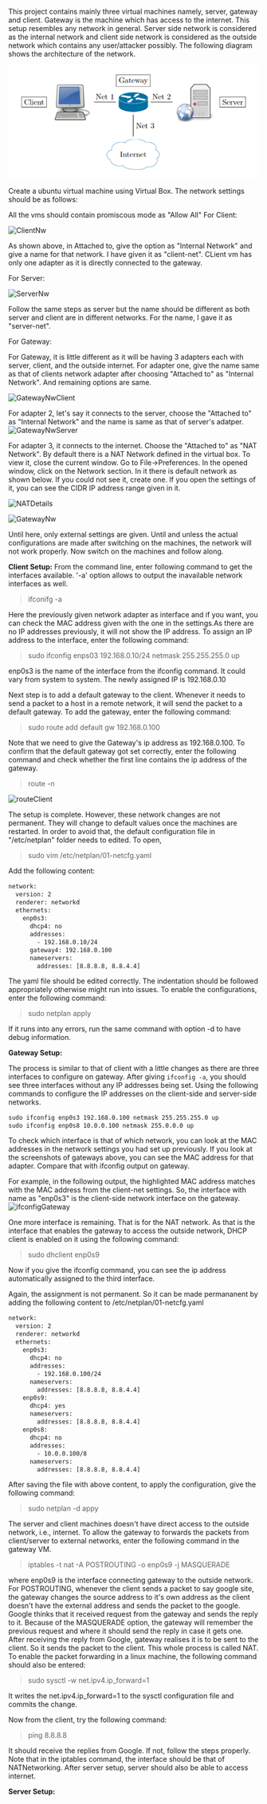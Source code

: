 This project contains mainly three virtual machines namely, server, gateway and client. Gateway is the machine which has access to the internet. 
This setup resembles any network in general. Server side network is considered as the internal network and client side network is considered as the outside network which 
contains any user/attacker possibly. The following diagram shows the architecture of the network.

![Architecture](images/ProjectArch.PNG)

Create a ubuntu virtual machine using Virtual Box. The network settings should be as follows:

All the vms should contain promiscous mode as "Allow All"
For Client:

![ClientNw](https://user-images.githubusercontent.com/102641432/174468606-e9e8bd96-6edf-488e-a167-a26a493c2f55.PNG)


As shown above, in Attached to, give the option as "Internal Network" and give a name for that network. I have given it as "client-net". CLient vm has only one adapter as it is directly connected to the gateway. 

For Server:

![ServerNw](https://user-images.githubusercontent.com/102641432/174468600-e0b529b9-d188-4b6c-bdd6-29917e6457d1.PNG)


Follow the same steps as server but the name should be different as both server and client are in different networks. For the name, I gave it as "server-net".

For Gateway:

For Gateway, it is little different as it will be having 3 adapters each with server, client, and the outside internet. For adapter one, give the name same as that of clients network adapter after choosing "Attached to" as "Internal Network". And remaining options are same.

![GatewayNwClient](https://user-images.githubusercontent.com/102641432/174468594-06792e58-c15a-493f-82fc-e04bc290d4d5.PNG)


For adapter 2, let's say it connects to the server, choose the "Attached to" as "Internal Network" and the name is same as that of server's adatper.
![GatewayNwServer](https://user-images.githubusercontent.com/102641432/174468587-2728e8cd-c4a3-4cf5-bfb0-415239c9c2d3.PNG)


For adapter 3, it connects to the internet. Choose the "Attached to" as "NAT Network". By default there is a NAT Network defined in the virtual box. To view it, close the current window. Go to File->Preferences. In the opened window, click on the Network section. In it there is default network as shown below. If you could not see it, create one. If you open the settings of it, you can see the CIDR IP address range given in it.

![NATDetails](https://user-images.githubusercontent.com/102641432/174468565-3f7f6b45-3d0d-4d72-9500-31a48b887afd.PNG)

![GatewayNw](https://user-images.githubusercontent.com/102641432/174468577-93d968aa-bcc4-4e03-8a65-52cafdecd3e5.PNG)

Until here, only external settings are given. Until and unless the actual configurations are made after switching on the machines, the network will not work properly. Now switch on the machines and follow along.

**Client Setup:**
From the command line, enter following command to get the interfaces available. '-a' option allows to output the inavailable network interfaces as well.
> ifconifg -a

Here the previously given network adapter as interface and if you want, you can check the MAC address given with the one in the settings.As there are no IP addresses previously, it will not show the IP address. To assign an IP address to the interface,  enter the following command:
> sudo ifconfig enps03 192.168.0.10/24 netmask 255.255.255.0 up

enp0s3 is the name of the interface from the ifconfig command. It could vary from system to system. The newly assigned IP is 192.168.0.10

Next step is to add a default gateway to the client. Whenever it needs to send a packet to a host in a remote network, it will send the packet to a default gateway. To add the gateway, enter the following command:
> sudo route add default gw 192.168.0.100

Note that we need to give the Gateway's ip address as 192.168.0.100. To confirm that the default gateway got set correctly, enter the following command and check whether the first line contains the ip address of the gateway.
> route -n

![routeClient](https://user-images.githubusercontent.com/102641432/174470744-44e8fbeb-0b66-4244-a4db-c7f52bb8f0bd.PNG)

The setup is complete. However, these network changes are not permanent. They will change to default values once the machines are restarted. In order to avoid that, the default configuration file in "/etc/netplan" folder needs to edited. To open,
> sudo vim /etc/netplan/01-netcfg.yaml

Add the following content:
```
network:
  version: 2
  renderer: networkd
  ethernets:
    enp0s3:
      dhcp4: no
      addresses:
        - 192.168.0.10/24
      gateway4: 192.168.0.100
      nameservers:
        addresses: [8.8.8.8, 8.8.4.4]
```
The yaml file should be edited correctly. The indentation should be followed appropriately otherwise might run into issues.
To enable the configurations, enter the following command:
> sudo netplan apply

If it runs into any errors, run the same command with option -d to have debug information.

**Gateway Setup:**

The process is similar to that of client with a little changes as there are three interfaces to configure on gateway. After giving `ifconfig -a`, you should see three interfaces without any IP addresses being set. Using the following commands to configure the IP addresses on the client-side and server-side networks.

```
sudo ifconfig enp0s3 192.168.0.100 netmask 255.255.255.0 up
sudo ifconfig enp0s8 10.0.0.100 netmask 255.0.0.0 up
```

To check which interface is that of which network, you can look at the MAC addresses in the network settings you had set up previously. If you look at the screenshots of gateways above, you can see the MAC address for that adapter. Compare that with ifconfig output on gateway.

For example, in the following output, the highlighted MAC address matches with the MAC address from the client-net settings. So, the interface with name as "enp0s3" is the client-side network interface on the gateway.
![ifconfigGateway](https://user-images.githubusercontent.com/102641432/174934346-6888e4f4-656b-424f-8914-bda6086c941f.PNG)

One more interface is remaining. That is for the NAT network. As that is the interface that enables the gateway to access the outside network, DHCP client is enabled on it using the following command:

> sudo dhclient enp0s9

Now if you give the ifconfig command, you can see the ip address automatically assigned to the third interface.

Again, the assignment is not permanent. So it can be made permananent by adding the following content to /etc/netplan/01-netcfg.yaml

```
network:
  version: 2
  renderer: networkd
  ethernets:
    enp0s3:
      dhcp4: no
      addresses:
        - 192.168.0.100/24
      nameservers:
        addresses: [8.8.8.8, 8.8.4.4]
    enp0s9:
      dhcp4: yes
      nameservers:
        addresses: [8.8.8.8, 8.8.4.4]
    enp0s8:
      dhcp4: no
      addresses:
        - 10.0.0.100/8
      nameservers:
        addresses: [8.8.8.8, 8.8.4.4]
```

After saving the file with above content, to apply the configuration, give the following command:
> sudo netplan -d appy

The server and client machines doesn't have direct access to the outside network, i.e., internet. To allow the gateway to forwards the packets from client/server to external networks, enter the following command in the gateway VM.

> iptables -t nat -A POSTROUTING -o enp0s9 -j MASQUERADE

where enp0s9 is the interface connecting gateway to the outside network. For POSTROUTING, whenever the client sends a packet to say google site, the gateway changes the source address to it's own address as the client doesn't have the external address and sends the packet to the google. Google thinks that it received request from the gateway and sends the reply to it. Because of the MASQUERADE option, the gateway will remember the previous request and where it should send the reply in case it gets one. After receiving the reply from Google, gateway realises it is to be sent to the client. So it sends the packet to the client. This whole process is called NAT.
To enable the packet forwarding in a linux machine, the following command should also be entered:
> sudo sysctl -w net.ipv4.ip_forward=1

It writes the net.ipv4.ip_forward=1 to the sysctl configuration file and commits the change.

Now from the client, try the following command:
> ping 8.8.8.8

It should receive the replies from Google. If not, follow the steps properly. Note that in the iptables command, the interface should be that of NATNetworking. After server setup, server should also be able to access internet.

**Server Setup:**
